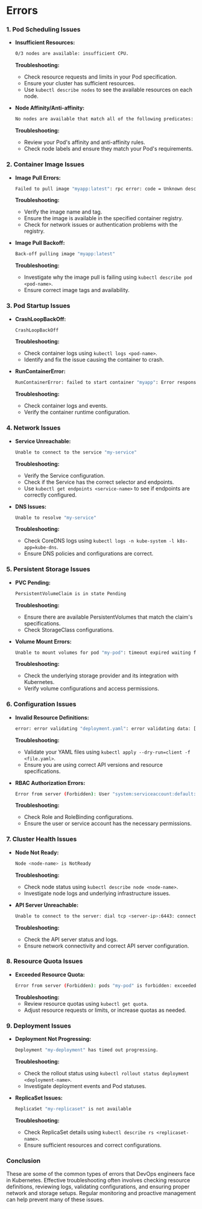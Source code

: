 # Errors

### 1. **Pod Scheduling Issues**

- **Insufficient Resources:**

  ```sh
  0/3 nodes are available: insufficient CPU.
  ```

  **Troubleshooting:**

  - Check resource requests and limits in your Pod specification.
  - Ensure your cluster has sufficient resources.
  - Use `kubectl describe nodes` to see the available resources on each node.

- **Node Affinity/Anti-affinity:**
  ```sh
  No nodes are available that match all of the following predicates: PodFitsHostPorts, PodFitsResources.
  ```
  **Troubleshooting:**
  - Review your Pod's affinity and anti-affinity rules.
  - Check node labels and ensure they match your Pod's requirements.

### 2. **Container Image Issues**

- **Image Pull Errors:**

  ```sh
  Failed to pull image "myapp:latest": rpc error: code = Unknown desc = Error response from daemon: manifest for myapp:latest not found
  ```

  **Troubleshooting:**

  - Verify the image name and tag.
  - Ensure the image is available in the specified container registry.
  - Check for network issues or authentication problems with the registry.

- **Image Pull Backoff:**
  ```sh
  Back-off pulling image "myapp:latest"
  ```
  **Troubleshooting:**
  - Investigate why the image pull is failing using `kubectl describe pod <pod-name>`.
  - Ensure correct image tags and availability.

### 3. **Pod Startup Issues**

- **CrashLoopBackOff:**

  ```sh
  CrashLoopBackOff
  ```

  **Troubleshooting:**

  - Check container logs using `kubectl logs <pod-name>`.
  - Identify and fix the issue causing the container to crash.

- **RunContainerError:**
  ```sh
  RunContainerError: failed to start container "myapp": Error response from daemon: OCI runtime create failed
  ```
  **Troubleshooting:**
  - Check container logs and events.
  - Verify the container runtime configuration.

### 4. **Network Issues**

- **Service Unreachable:**

  ```sh
  Unable to connect to the service "my-service"
  ```

  **Troubleshooting:**

  - Verify the Service configuration.
  - Check if the Service has the correct selector and endpoints.
  - Use `kubectl get endpoints <service-name>` to see if endpoints are correctly configured.

- **DNS Issues:**
  ```sh
  Unable to resolve "my-service"
  ```
  **Troubleshooting:**
  - Check CoreDNS logs using `kubectl logs -n kube-system -l k8s-app=kube-dns`.
  - Ensure DNS policies and configurations are correct.

### 5. **Persistent Storage Issues**

- **PVC Pending:**

  ```sh
  PersistentVolumeClaim is in state Pending
  ```

  **Troubleshooting:**

  - Ensure there are available PersistentVolumes that match the claim's specifications.
  - Check StorageClass configurations.

- **Volume Mount Errors:**
  ```sh
  Unable to mount volumes for pod "my-pod": timeout expired waiting for volumes to attach/mount
  ```
  **Troubleshooting:**
  - Check the underlying storage provider and its integration with Kubernetes.
  - Verify volume configurations and access permissions.

### 6. **Configuration Issues**

- **Invalid Resource Definitions:**

  ```sh
  error: error validating "deployment.yaml": error validating data: [ValidationError(Deployment.spec): unknown field "invalidField" in io.k8s.api.apps.v1.DeploymentSpec]
  ```

  **Troubleshooting:**

  - Validate your YAML files using `kubectl apply --dry-run=client -f <file.yaml>`.
  - Ensure you are using correct API versions and resource specifications.

- **RBAC Authorization Errors:**
  ```sh
  Error from server (Forbidden): User "system:serviceaccount:default:default" cannot list resource "pods" in API group "" in the namespace "default"
  ```
  **Troubleshooting:**
  - Check Role and RoleBinding configurations.
  - Ensure the user or service account has the necessary permissions.

### 7. **Cluster Health Issues**

- **Node Not Ready:**

  ```sh
  Node <node-name> is NotReady
  ```

  **Troubleshooting:**

  - Check node status using `kubectl describe node <node-name>`.
  - Investigate node logs and underlying infrastructure issues.

- **API Server Unreachable:**
  ```sh
  Unable to connect to the server: dial tcp <server-ip>:6443: connect: connection refused
  ```
  **Troubleshooting:**
  - Check the API server status and logs.
  - Ensure network connectivity and correct API server configuration.

### 8. **Resource Quota Issues**

- **Exceeded Resource Quota:**
  ```sh
  Error from server (Forbidden): pods "my-pod" is forbidden: exceeded quota: my-quota, requested: requests.cpu=500m, used: requests.cpu=2, limited: requests.cpu=2
  ```
  **Troubleshooting:**
  - Review resource quotas using `kubectl get quota`.
  - Adjust resource requests or limits, or increase quotas as needed.

### 9. **Deployment Issues**

- **Deployment Not Progressing:**

  ```sh
  Deployment "my-deployment" has timed out progressing.
  ```

  **Troubleshooting:**

  - Check the rollout status using `kubectl rollout status deployment <deployment-name>`.
  - Investigate deployment events and Pod statuses.

- **ReplicaSet Issues:**
  ```sh
  ReplicaSet "my-replicaset" is not available
  ```
  **Troubleshooting:**
  - Check ReplicaSet details using `kubectl describe rs <replicaset-name>`.
  - Ensure sufficient resources and correct configurations.

### Conclusion

These are some of the common types of errors that DevOps engineers face in Kubernetes. Effective troubleshooting often involves checking resource definitions, reviewing logs, validating configurations, and ensuring proper network and storage setups. Regular monitoring and proactive management can help prevent many of these issues.
